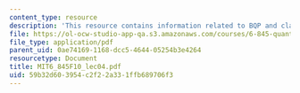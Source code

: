 ```yaml
---
content_type: resource
description: 'This resource contains information related to BQP and classical friends. '
file: https://ol-ocw-studio-app-qa.s3.amazonaws.com/courses/6-845-quantum-complexity-theory-fall-2010/59b32d603954c2f22a331ffb689706f3_MIT6_845F10_lec04.pdf
file_type: application/pdf
parent_uid: 0ae74169-1168-dcc5-4644-05254b3e4264
resourcetype: Document
title: MIT6_845F10_lec04.pdf
uid: 59b32d60-3954-c2f2-2a33-1ffb689706f3
---
```

